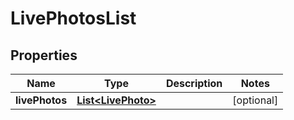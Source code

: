 

# LivePhotosList

## Properties

Name | Type | Description | Notes
------------ | ------------- | ------------- | -------------
**livePhotos** | [**List&lt;LivePhoto&gt;**](LivePhoto.md) |  |  [optional]



